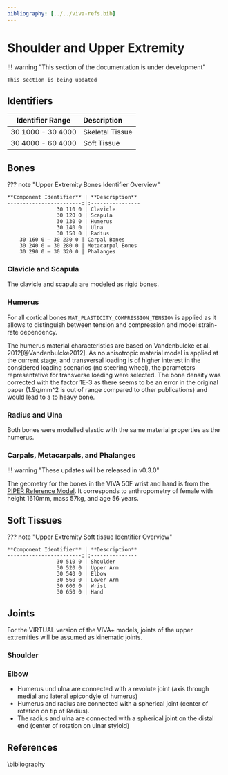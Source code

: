 ```yaml
---
bibliography: [../../viva-refs.bib]
---
```


# Shoulder and Upper Extremity

!!! warning "This section of the documentation is under development"
    
    This section is being updated
    
## Identifiers


**Identifier Range** | **Description**
:-------------------:|:---------------
  30 1000 - 30 4000  | Skeletal Tissue
  30 4000 - 60 4000  | Soft Tissue

## Bones

??? note "Upper Extremity Bones Identifier Overview"

    **Component Identifier** | **Description**
    ------------------------:|:----------------
                    30 110 0 | Clavicle
                    30 120 0 | Scapula
                    30 130 0 | Humerus
                    30 140 0 | Ulna
                    30 150 0 | Radius
        30 160 0 – 30 230 0 | Carpal Bones
        30 240 0 – 30 280 0 | Metacarpal Bones
        30 290 0 – 30 320 0 | Phalanges

### Clavicle and Scapula

The clavicle and scapula are modeled as rigid bones. 

### Humerus

For all cortical bones `MAT_PLASTICITY_COMPRESSION_TENSION` is applied as it allows to distinguish between tension and compression and model strain-rate dependency.

The humerus material characteristics are based on Vandenbulcke et al. 2012[@Vandenbulcke2012]. As no anisotropic material model is applied at the current stage, and transversal loading is of higher interest in the considered loading scenarios (no steering wheel), the parameters representative for transverse loading were selected. The bone density was corrected with the factor 1E-3 as there seems to be an error in the original paper (1.9g/mm^2 is out of range compared to other publications) and would lead to a to heavy bone. 

<!-- TODO: Implement strain rate dependency and plasticity (compression and tension). 

Notes for future improvements:

For HUMOS [@Duprey2007], ratios between traction and compression parameters were calculated. Compression parameters divided by the traction parameters of these animal humerus gave the following ratios:

    For the Young modulus E: between 0.34 and 0.5 (0.3 applied)

    For the maximum stress σ max: between 1.15 and 1.5 (1.5 applied)

    For the maximum strain ∊ max: between 2.5 and 3 (2.67 applied)

Using these ratios, compression parameters were found from human traction parameters as follows:

    Young modulus E = 6000 MPa

    Poisson's coefficient ν = 0.3

    Maximum stress σ max = 135 MPa

    Maximum strain ∊ max = 0.04

Tension parameters described in the same publication:

    Young modulus E = 18,000 MPa

    Poisson's coefficient ν = 0.3

    Maximum stress σ max = 90 MPa

    Maximum strain ∊ max = 0.015
-->

### Radius and Ulna

Both bones were modelled elastic with the same material properties as the humerus. 

### Carpals, Metacarpals, and Phalanges

!!! warning "These updates will be released in v0.3.0"
    

The geometry for the bones in the VIVA 50F wrist and hand is from the [PIPER Reference Model](https://gitlab.inria.fr/piper/misc_models/-/tree/master/registration_reference_model/22_REF_LTE635_Assembly). It corresponds to anthropometry of female with height 1610mm, mass 57kg, and age 56 years.


<!-- TODO:
#### To be implemented later on 

Paper: Cortical thickness analysis of the **proximal humerus** [@Majed2017]

Paper: Regional variations of **cortical bone in the humeral head region**: A preliminary study [@Wang2018]

Paper: (Cortical thickness on the shaft) Measurement of the bony anatomy of the humerus using magnetic resonance imaging [@Murdoch2002]

Paper: Three-dimensional distribution of trabecular bone density and cortical thickness in the **distal humerus** [@Diederichs2009]

 -->
## Soft Tissues

??? note "Upper Extremity Soft tissue Identifier Overview"

    **Component Identifier** | **Description**
    ------------------------:|:---------------
                    30 510 0 | Shoulder
                    30 520 0 | Upper Arm
                    30 540 0 | Elbow
                    30 560 0 | Lower Arm
                    30 600 0 | Wrist
                    30 650 0 | Hand

<!-- ### Skin

Skin material properties for the whole upper extremities are based on Flynn et al. 2010[@Flynn2010] using an Ogden material model (without strain rate dependency).
The material properties provided for the posterior side of the upper arm were selected. In future trials the other region-specific material parameters can be tried out. 
Prony series coefficients provided in the paper are also applied 

<!-- (TODO: Check if variables are consistent within simplified example)

### Fat

For the soft tissue, the material form the original VIVA model remained, which are based on a fat tissue model from 

### Muscle 

-->

## Joints

For the VIRTUAL version of the VIVA+ models, joints of the upper extremities will be assumed as kinematic joints.

### Shoulder

### Elbow

- Humerus und ulna are connected with a revolute joint (axis through medial and lateral epicondyle of humerus)
- Humerus and radius are connected with a spherical joint (center of rotation on tip of Radius). 
- The radius and ulna are connected with a spherical joint on the distal end (center of rotation on ulnar styloid)
 
<!-- 
??? note "Future Development" 
        
    ### Gender Differences

    Paper: Gender differences in the ratio between humerus width and length are established prior to puberty [@Clark2006]

    Paper: Dimensions and estimated mechanical characteristics of the humerus after long-term tennis loading [@Haapasalo1993]

    ### Changes due to aging

    Paper: High-Resolution Tomography-Based Quantification of **Cortical Porosity and Cortical Thickness at the Surgical Neck** of the Humerus During Aging [@Helfen2017]
     -->

## References

\bibliography
